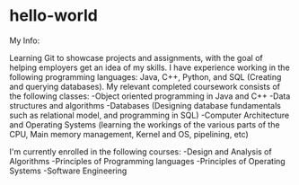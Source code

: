 # hello-world
My Info:

Learning Git to showcase projects and assignments, with the goal of helping employers get an idea of my skills.
I have experience working in the following programming languages: Java, C++, Python, and SQL (Creating and querying databases).
My relevant completed coursework consists of the following classes: 
-Object oriented programming in Java and C++ 
-Data structures and algorithms 
-Databases (Designing database fundamentals such as relational model, and programming in SQL)
-Computer Architecture and Operating Systems (learning the workings of the various parts of the CPU, Main memory management, Kernel and OS, pipelining, etc)

I'm currently enrolled in the following courses: 
-Design and Analysis of Algorithms
-Principles of Programming languages
-Principles of Operating Systems
-Software Engineering 
